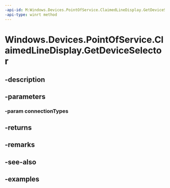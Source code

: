 ```yaml
---
-api-id: M:Windows.Devices.PointOfService.ClaimedLineDisplay.GetDeviceSelector(Windows.Devices.PointOfService.PosConnectionTypes)
-api-type: winrt method
---
```


<!-- Method syntax.
public string ClaimedLineDisplay.GetDeviceSelector(PosConnectionTypes connectionTypes)
-->

# Windows.Devices.PointOfService.ClaimedLineDisplay.GetDeviceSelector

## -description

## -parameters

### -param connectionTypes

## -returns

## -remarks

## -see-also

## -examples

